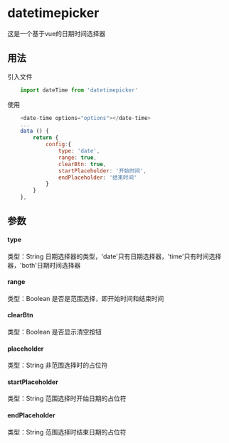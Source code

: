 # datetimepicker

这是一个基于vue的日期时间选择器

## 用法
引入文件
```js
	import dateTime from 'datetimepicker'
```
使用
```js
	<date-time options="options"></date-time>
	...
	data () {
        return {
            config:{
				type: 'date',
                range: true,
                clearBtn: true,
                startPlaceholder: '开始时间',
                endPlaceholder: '结束时间'
			}
        }
    },
```

## 参数
#### type
类型：String
日期选择器的类型，'date'只有日期选择器，'time'只有时间选择器，'both'日期时间选择器

#### range
类型：Boolean
是否是范围选择，即开始时间和结束时间

#### clearBtn
类型：Boolean
是否显示清空按钮

#### placeholder
类型：String
非范围选择时的占位符

#### startPlaceholder
类型：String
范围选择时开始日期的占位符

#### endPlaceholder
类型：String
范围选择时结束日期的占位符